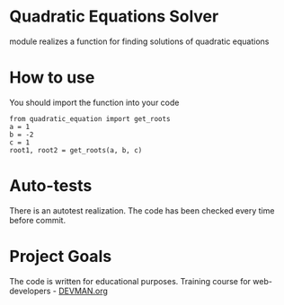 # Quadratic Equations Solver

module realizes a function for finding solutions of quadratic equations

# How to use

You should import the function into your code

```
from quadratic_equation import get_roots
a = 1
b = -2
c = 1
root1, root2 = get_roots(a, b, c)
```

# Auto-tests

There is an autotest realization. The code has been checked every time before commit.


# Project Goals

The code is written for educational purposes. Training course for web-developers - [DEVMAN.org](https://devman.org)
